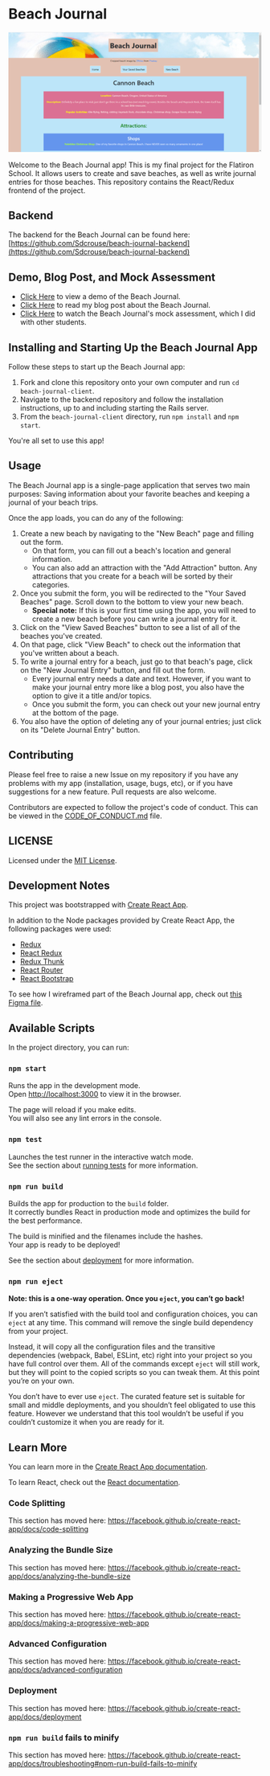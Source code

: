 # Beach Journal

![Beach Journal App](./beach-journal-app.png)

Welcome to the Beach Journal app! This is my final project for the Flatiron School. It allows users to create and save beaches, as well as write journal entries for those beaches. This repository contains the React/Redux frontend of the project.

## Backend

The backend for the Beach Journal can be found here: [https://github.com/Sdcrouse/beach-journal-backend](https://github.com/Sdcrouse/beach-journal-backend)

## Demo, Blog Post, and Mock Assessment

* [Click Here](https://www.loom.com/share/dfdc7f0bdced4f13bc0c6f935c38e892) to view a demo of the Beach Journal.
* [Click Here](https://stevendcrouse.com/beach_journal_my_final_and_most_complicated_project) to read my blog post about the Beach Journal.
* [Click Here](https://youtu.be/XNG1M5rR5uI) to watch the Beach Journal's mock assessment, which I did with other students.

## Installing and Starting Up the Beach Journal App

Follow these steps to start up the Beach Journal app:

1. Fork and clone this repository onto your own computer and run `cd beach-journal-client`.
2. Navigate to the backend repository and follow the installation instructions, up to and including starting the Rails server.
3. From the `beach-journal-client` directory, run `npm install` and `npm start`.

You're all set to use this app!

## Usage

The Beach Journal app is a single-page application that serves two main purposes: Saving information about your favorite beaches and keeping a journal of your beach trips.

Once the app loads, you can do any of the following:

1. Create a new beach by navigating to the "New Beach" page and filling out the form. 
   * On that form, you can fill out a beach's location and general information.
   * You can also add an attraction with the "Add Attraction" button. Any attractions that you create for a beach will be sorted by their categories.
2. Once you submit the form, you will be redirected to the "Your Saved Beaches" page. Scroll down to the bottom to view your new beach.
   * **Special note:** If this is your first time using the app, you will need to create a new beach before you can write a journal entry for it.
3. Click on the "View Saved Beaches" button to see a list of all of the beaches you've created.
4. On that page, click "View Beach" to check out the information that you've written about a beach.
5. To write a journal entry for a beach, just go to that beach's page, click on the "New Journal Entry" button, and fill out the form.
   * Every journal entry needs a date and text. However, if you want to make your journal entry more like a blog post, you also have the option to give it a title and/or topics.
   * Once you submit the form, you can check out your new journal entry at the bottom of the page.
6. You also have the option of deleting any of your journal entries; just click on its "Delete Journal Entry" button.

## Contributing

Please feel free to raise a new Issue on my repository if you have any problems with my app (installation, usage, bugs, etc), or if you have suggestions for a new feature. Pull requests are also welcome.

Contributors are expected to follow the project's code of conduct. This can be viewed in the [CODE_OF_CONDUCT.md](CODE_OF_CONDUCT.md) file.

## LICENSE

Licensed under the [MIT License](LICENSE).

## Development Notes

This project was bootstrapped with [Create React App](https://github.com/facebook/create-react-app).

In addition to the Node packages provided by Create React App, the following packages were used:
  * [Redux](https://redux.js.org/)
  * [React Redux](https://react-redux.js.org/)
  * [Redux Thunk](https://github.com/reduxjs/redux-thunk)
  * [React Router](https://reactrouter.com/web/guides/quick-start)
  * [React Bootstrap](https://react-bootstrap.github.io/)

To see how I wireframed part of the Beach Journal app, check out [this Figma file](https://www.figma.com/file/odK1rO040HWJ1k5u4Ck4Is/Single-Page-Application?node-id=61%3A38).

## Available Scripts

In the project directory, you can run:

### `npm start`

Runs the app in the development mode.<br />
Open [http://localhost:3000](http://localhost:3000) to view it in the browser.

The page will reload if you make edits.<br />
You will also see any lint errors in the console.

### `npm test`

Launches the test runner in the interactive watch mode.<br />
See the section about [running tests](https://facebook.github.io/create-react-app/docs/running-tests) for more information.

### `npm run build`

Builds the app for production to the `build` folder.<br />
It correctly bundles React in production mode and optimizes the build for the best performance.

The build is minified and the filenames include the hashes.<br />
Your app is ready to be deployed!

See the section about [deployment](https://facebook.github.io/create-react-app/docs/deployment) for more information.

### `npm run eject`

**Note: this is a one-way operation. Once you `eject`, you can’t go back!**

If you aren’t satisfied with the build tool and configuration choices, you can `eject` at any time. This command will remove the single build dependency from your project.

Instead, it will copy all the configuration files and the transitive dependencies (webpack, Babel, ESLint, etc) right into your project so you have full control over them. All of the commands except `eject` will still work, but they will point to the copied scripts so you can tweak them. At this point you’re on your own.

You don’t have to ever use `eject`. The curated feature set is suitable for small and middle deployments, and you shouldn’t feel obligated to use this feature. However we understand that this tool wouldn’t be useful if you couldn’t customize it when you are ready for it.

## Learn More

You can learn more in the [Create React App documentation](https://facebook.github.io/create-react-app/docs/getting-started).

To learn React, check out the [React documentation](https://reactjs.org/).

### Code Splitting

This section has moved here: https://facebook.github.io/create-react-app/docs/code-splitting

### Analyzing the Bundle Size

This section has moved here: https://facebook.github.io/create-react-app/docs/analyzing-the-bundle-size

### Making a Progressive Web App

This section has moved here: https://facebook.github.io/create-react-app/docs/making-a-progressive-web-app

### Advanced Configuration

This section has moved here: https://facebook.github.io/create-react-app/docs/advanced-configuration

### Deployment

This section has moved here: https://facebook.github.io/create-react-app/docs/deployment

### `npm run build` fails to minify

This section has moved here: https://facebook.github.io/create-react-app/docs/troubleshooting#npm-run-build-fails-to-minify

